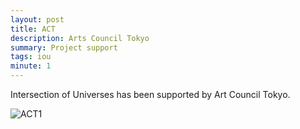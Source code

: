 ```yaml
---
layout: post
title: ACT
description: Arts Council Tokyo
summary: Project support
tags: iou 
minute: 1
---
```


Intersection of Universes has been supported by Art Council Tokyo.

![ACT1](https://user-images.githubusercontent.com/62580419/126993213-a0873ca5-9109-4ab9-90f9-1e9d2447f694.jpg)

